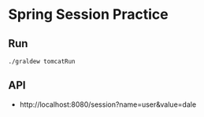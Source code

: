 # Spring Session Practice
## Run
```
./graldew tomcatRun
```
## API
- http://localhost:8080/session?name=user&value=dale
